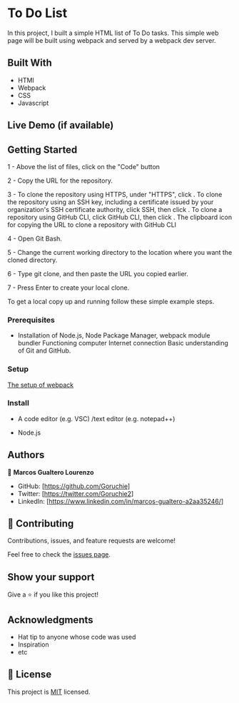 # To Do List

In this project, I built a simple HTML list of To Do tasks. This simple web page will be built using webpack and served by a webpack dev server.


## Built With

- HTMl
- Webpack
- CSS
- Javascript

## Live Demo (if available)

## Getting Started

1 - Above the list of files, click on the "Code" button

2 - Copy the URL for the repository.

3 - To clone the repository using HTTPS, under "HTTPS", click . To clone the repository using an SSH key, including a certificate issued by your organization's SSH certificate authority, click SSH, then click . To clone a repository using GitHub CLI, click GitHub CLI, then click . The clipboard icon for copying the URL to clone a repository with GitHub CLI

4 - Open Git Bash.

5 - Change the current working directory to the location where you want the cloned directory.

6 - Type git clone, and then paste the URL you copied earlier.

7 - Press Enter to create your local clone.

To get a local copy up and running follow these simple example steps.

### Prerequisites
- Installation of Node.js, Node Package Manager, webpack module bundler
Functioning computer Internet connection Basic understanding of Git and GitHub.

### Setup
[The setup of webpack](https://webpack.js.org/guides/getting-started/)

### Install

- A code editor (e.g. VSC) /text editor (e.g. notepad++)

- Node.js

## Authors

👤 **Marcos Gualtero Lourenzo**

- GitHub: [https://github.com/Goruchie]
- Twitter: [https://twitter.com/Goruchie2]
- LinkedIn: [https://www.linkedin.com/in/marcos-gualtero-a2aa35246/]

## 🤝 Contributing

Contributions, issues, and feature requests are welcome!

Feel free to check the [issues page](../../issues/).

## Show your support

Give a ⭐️ if you like this project!

## Acknowledgments

- Hat tip to anyone whose code was used
- Inspiration
- etc

## 📝 License

This project is [MIT](./LICENSE) licensed.